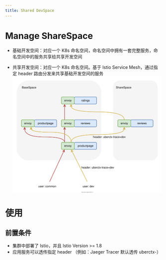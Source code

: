 ```yaml
---
title: Shared DevSpace
---
```


# Manage ShareSpace
- 基础开发空间：对应一个 K8s 命名空间，命名空间中拥有一套完整服务，命名空间中的服务共享给共享开发空间

- 共享开发空间：对应一个 K8s 命名空间。基于 Istio Service Mesh，通过指定 header 路由分发来共享基础开发空间的服务
  ![共享开发空间](../../static/img/server/share-space.svg)

# 使用
## 前置条件
- 集群中部署了 Istio，并且 Istio Version >= 1.8
- 应用服务可以透传指定 header （例如：Jaeger Tracer 默认透传 uberctx-<key>）
